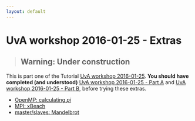 ```yaml
---
layout: default
---
```


# UvA workshop 2016-01-25 - Extras

> ## Warning: Under construction

This is part one of the Tutorial [UvA workshop 2016-01-25](UvAworkshop-2016-01-25).
**You should have completed (and understood)** [UvA workshop 2016-01-25 - Part A](UvAworkshop-2016-01-25-partA) and [UvA workshop 2016-01-25 - Part B](UvAworkshop-2016-01-25-partB),  before trying these extras.

* [OpenMP: calculating _pi_](UvAworkshop-2016-01-25-OpenMP)
* [MPI: xBeach](UvAworkshop-2016-01-25-xBeach)
* [master/slaves: Mandelbrot](UvAworkshop-2016-01-25-Mandelbrot)
